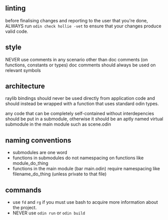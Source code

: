 ## linting

before finalising changes and reporting to the user that you're done,
ALWAYS run `odin check hollie -vet` to ensure that your changes produce valid code.

## style

NEVER use comments in any scenario other than doc comments (on functions, constants or types)
doc comments should always be used on relevant symbols

## architecture

raylib bindings should never be used directly from application code and should instead be
wrapped with a function that uses standard odin types.

any code that can be completely self-contained without interdepencies should be put in a submodule,
otherwise it should be an aptly named virtual submodule in the main module such as scene.odin

## naming conventions

- submodules are one word
- functions in submodules do not namespacing on functions like module_do_thing
- functions in the main module (bar main.odin) require namespacing like filename_do_thing (unless private to that file)

## commands

- use `fd` and `rg` if you must use bash to acquire more information about the project. 
- NEVER use `odin run` or `odin build`

